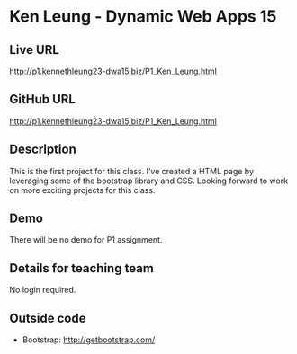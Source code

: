 # Ken Leung - Dynamic Web Apps 15

## Live URL
<http://p1.kennethleung23-dwa15.biz/P1_Ken_Leung.html>

## GitHub URL
<http://p1.kennethleung23-dwa15.biz/P1_Ken_Leung.html>

## Description
This is the first project for this class. I’ve created a HTML page by leveraging some of the bootstrap library and CSS. Looking forward to work on more exciting projects for this class.

## Demo
There will be no demo for P1 assignment.

## Details for teaching team
No login required.

## Outside code
* Bootstrap: http://getbootstrap.com/
